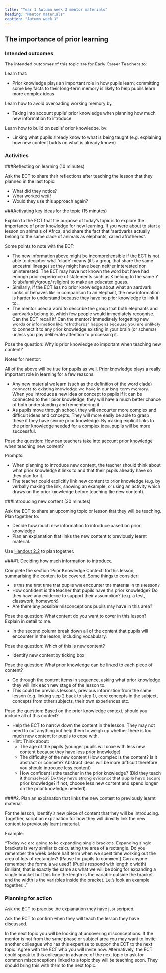```yaml
---
title: "Year 1 Autumn week 3 mentor materials"
heading: "Mentor materials"
caption: "Autumn week 3"
---
```



## The importance of prior learning

### Intended outcomes

The intended outcomes of this topic are for Early Career Teachers to:

Learn that:

- Prior knowledge plays an important role in how pupils learn; committing some key facts to their long-term memory is likely to help pupils learn more complex ideas

Learn how to avoid overloading working memory by:

- Taking into account pupils’ prior knowledge when planning how much new information to introduce

Learn how to build on pupils’ prior knowledge, by:

- Linking what pupils already know to what is being taught (e.g. explaining how new content builds on what is already known)
                                                                                                                                                                                                                                                                                                                                                                                                                                                                                                                                                                                                                                                                                                                                                                                                                                                                                                                                                                                                                                                                                                                                                                                                                                                                                                                                                                                                                                                                                                                                                                                                                                                                                                                                                                                                                                                                                                                                                                                                                                                                                                                                                                                                                                                                                                                                                                                                                                                                                                                                                                                                                                                                                                                                                                                                                                                                                         

### Activities

###Reflecting on learning (10 minutes)

Ask the ECT to share their reflections after teaching the lesson that they planned in the last topic.

- What did they notice?
- What worked well?
- Would they use this approach again?

###Activating key ideas for the topic (15 minutes)

Explain to the ECT that the purpose of today’s topic is to explore the importance of prior knowledge for new learning. If you were about to start a lesson on animals of Africa, and share the fact that “aardvarks actually belong to the same clade of animals as elephants, called afrotheres”.

Some points to note with the ECT:

- The new information above might be incomprehensible if the ECT is not able to decipher what ‘clade’ means (it’s a group that share the same ancestral lineage) so they might have been neither interested nor uninterested. The ECT may have not known the word but have had enough prior experience of statements such as X belong to the same Y (club/family/group/ religion) to make an educated guess.
- Similarly, if the ECT has no prior knowledge about what an aardvark looks or behaves like in comparison to an elephant, the new information is harder to understand because they have no prior knowledge to link it to.
- The mentor used a word to describe the group that both elephants and aardvarks belong to, which few people would immediately recognise. Can the ECT recall it? Can the mentor? Immediately forgetting new words or information like “afrotheres” happens because you are unlikely to connect it to any prior knowledge existing in your brain (or schema) unless you pay deliberate attention to processing it.

Pose the question: Why is prior knowledge so important when teaching new content?

Notes for mentor:

All of the above will be true for pupils as well. Prior knowledge plays a really important role in learning for a few reasons:

- Any new material we learn (such as the definition of the word clade) connects to existing knowledge we have in our long-term memory. When you introduce a new idea or concept to pupils if it can be connected to their prior knowledge, they will have a much better chance of both understanding and remembering it.
- As pupils move through school, they will encounter more complex and difficult ideas and concepts. They will more easily be able to grasp these if they have secure prior knowledge. By making explicit links to the prior knowledge needed for a complex idea, pupils will be more successful.

Pose the question: How can teachers take into account prior knowledge when teaching new content? 

Prompts:

- When planning to introduce new content, the teacher should think about what prior knowledge it links to and that their pupils already have so they plan for it.
- The teacher could explicitly link new content to prior knowledge (e.g. by verbally making the link, showing an example, or using an activity which draws on the prior knowledge before teaching the new content).

###Introducing new content (30 minutes)

Ask the ECT to share an upcoming topic or lesson that they will be teaching. Plan together to:

- Decide how much new information to introduce based on prior knowledge
- Plan an explanation that links the new content to previously learnt material.

Use [Handout 2.2](/assets/materials/edt-Block-2-mentor-handout-2.2.pdf) to plan together.

####1. Deciding how much information to introduce.

Complete the section ‘Prior Knowledge Context’ for this lesson, summarising the content to be covered.
Some things to consider:

- Is this the first time that pupils will encounter the material in this lesson?
- How confident is the teacher that pupils have this prior knowledge? Do they have any evidence to support their assumption? (e.g. a test, classwork, homework)
- Are there any possible misconceptions pupils may have in this area?

Pose the question: What content do you want to cover in this lesson? Explain in detail to me.

- In the second column break down all of the content that pupils will encounter in the lesson, including vocabulary.

Pose the question: Which of this is new content?

- Identify new content by ticking box

Pose the question: What prior knowledge can be linked to each piece of content?

- Go through the content items in sequence, asking what prior knowledge they will link each new stage of the lesson to.
- This could be previous lessons, previous information from the same lesson (e.g. linking step 2 back to step 1), core concepts in the subject, concepts from other subjects, their own experiences etc.

Pose the question: Based on the prior knowledge context, should you include all of this content?

- Help the ECT to narrow down the content in the lesson. They may not need to cut anything but help them to weigh up whether there is too much new content for pupils to cope with.
- Hint: Think about:
    - The age of the pupils (younger pupils will cope with less new content because they have less prior knowledge)
    - The difficulty of the new content (How complex is the content? Is it abstract or concrete? Abstract ideas will be more difficult therefore you should introduce less content)
    - How confident is the teacher in the prior knowledge? (Did they teach it themselves? Do they have strong evidence that pupils have secure prior knowledge? If not, choose less new content and spend longer on the prior knowledge needed).

####2. Plan an explanation that links the new content to previously learnt material.

For the lesson, identify a new piece of content that they will be introducing. Together, script an explanation for how they will directly link the new content to previously learnt material.

Example: 

“Today we are going to be expanding single brackets. Expanding single brackets is very similar to calculating the area of a rectangle. Do you remember the week before half term when we spent time working out the area of lots of rectangles? (Pause for pupils to comment) Can anyone remember the formula we used? (Pupils respond with length x width) Brilliant, that is exactly the same as what we will be doing for expanding a single bracket but this time the length is the variable outside the bracket and the width is the variables inside the bracket. Let’s look an example together…”

### Planning for action



Ask the ECT to practise the explanation they have just scripted.

Ask the ECT to confirm when they will teach the lesson they have discussed.

In the next topic you will be looking at uncovering misconceptions. If the mentor is not from the same phase or subject area you may want to invite another colleague who has this expertise to support the ECT to the next topic. Agree with the ECT who you will invite now. Alternatively, the ECT could speak to this colleague in advance of the next topic to ask for common misconceptions linked to a topic they will be teaching soon. They should bring this with them to the next topic.

